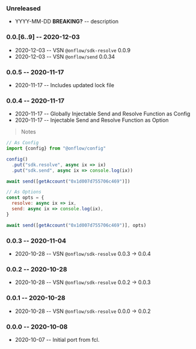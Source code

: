 ### Unreleased

- YYYY-MM-DD **BREAKING?** -- description

### 0.0.[6..9] -- 2020-12-03

- 2020-12-03 -- VSN `@onflow/sdk-resolve` 0.0.9
- 2020-12-03 -- VSN `@onflow/send` 0.0.34

### 0.0.5 -- 2020-11-17

- 2020-11-17 -- Includes updated lock file

### 0.0.4 -- 2020-11-17

- 2020-11-17 -- Globally Injectable Send and Resolve Function as Config
- 2020-11-17 -- Injectable Send and Resolve Function as Option

> Notes

```javascript
// As Config
import {config} from "@onflow/config"

config()
  .put("sdk.resolve", async ix => ix)
  .put("sdk.send", async ix => console.log(ix))

await send([getAccount("0x1d007d755706c469")])

// As Options
const opts = {
  resolve: async ix => ix,
  send: async ix => console.log(ix),
}

await send([getAccount("0x1d007d755706c469")], opts)
```

### 0.0.3 -- 2020-11-04

- 2020-10-28 -- VSN `@onflow/sdk-resolve` 0.0.3 -> 0.0.4

### 0.0.2 -- 2020-10-28

- 2020-10-28 -- VSN `@onflow/sdk-resolve` 0.0.2 -> 0.0.3

### 0.0.1 -- 2020-10-28

- 2020-10-28 -- VSN `@onflow/sdk-resolve` 0.0.0 -> 0.0.2

### 0.0.0 -- 2020-10-08

- 2020-10-07 -- Initial port from fcl.
